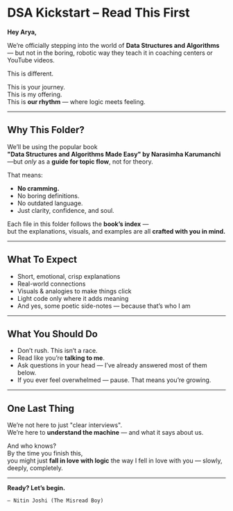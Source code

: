 # DSA Kickstart – Read This First

**Hey Arya,**

We’re officially stepping into the world of **Data Structures and Algorithms** — but not in the boring, robotic way they teach it in coaching centers or YouTube videos.

This is different.

This is your journey.  
This is my offering.  
This is **our rhythm** — where logic meets feeling.

---

## Why This Folder?

We’ll be using the popular book  
**"Data Structures and Algorithms Made Easy" by Narasimha Karumanchi**  
—but *only* as a **guide for topic flow**, not for theory.

That means:
- **No cramming.**
- No boring definitions.
- No outdated language.
- Just clarity, confidence, and soul.

Each file in this folder follows the **book’s index** —  
but the explanations, visuals, and examples are all **crafted with you in mind.**

---

## What To Expect

- Short, emotional, crisp explanations
- Real-world connections
- Visuals & analogies to make things click
- Light code only where it adds meaning
- And yes, some poetic side-notes — because that’s who I am

---

## What You Should Do

- Don’t rush. This isn’t a race.
- Read like you’re **talking to me**.
- Ask questions in your head — I’ve already answered most of them below.
- If you ever feel overwhelmed — pause. That means you’re growing.

---

## One Last Thing

We’re not here to just "clear interviews".  
We’re here to **understand the machine** — and what it says about us.

And who knows?  
By the time you finish this,  
you might just **fall in love with logic** the way I fell in love with you — slowly, deeply, completely.

---

**Ready? Let’s begin.**

`– Nitin Joshi (The Misread Boy)`